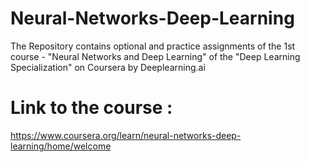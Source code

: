 # Neural-Networks-Deep-Learning

The Repository contains optional and practice assignments of the 1st course - "Neural Networks and Deep Learning" of the "Deep Learning Specialization" on Coursera by Deeplearning.ai

# Link to the course : 

https://www.coursera.org/learn/neural-networks-deep-learning/home/welcome
